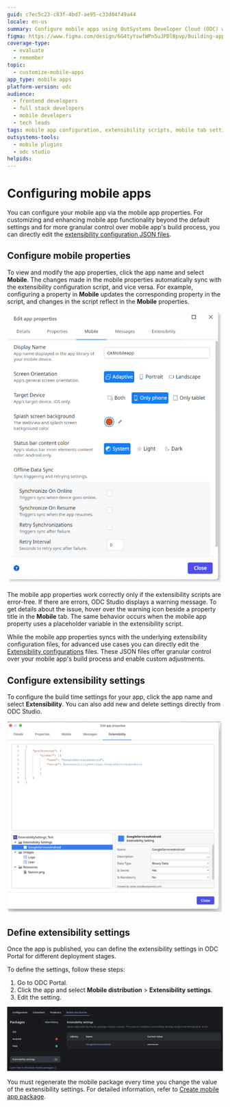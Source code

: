 ```yaml
---
guid: c7ec5c23-c83f-4bd7-ae95-c33d04f49a44
locale: en-us
summary: Configure mobile apps using OutSystems Developer Cloud (ODC) with low-code and advanced extensibility options, including syncing mobile tab settings and resolving script errors.
figma: https://www.figma.com/design/6G4tyYswfWPn5uJPDlBpvp/Building-apps?m=auto&node-id=7401-11&t=2pZi2xy9GJPakYPF-1
coverage-type:
  - evaluate
  - remember
topic:
  - customize-mobile-apps
app_type: mobile apps
platform-version: odc
audience:
  - frontend developers
  - full stack developers
  - mobile developers
  - tech leads
tags: mobile app configuration, extensibility scripts, mobile tab settings, outsystems developer cloud, mobile development
outsystems-tools:
  - mobile plugins
  - odc studio
helpids:
---
```

# Configuring mobile apps

You can configure your mobile app via the mobile app properties. For customizing and enhancing mobile app functionality beyond the default settings and for more granular control over mobile app's build process, you can directly edit the [extensibility configuration JSON files](extensibility-configurations.md).

## Configure mobile properties

To view and modify the app properties, click the app name and select **Mobile**. The changes made in the mobile properties automatically sync with the extensibility configuration script, and vice versa. For example, configuring a property in **Mobile** updates the corresponding property in the script, and changes in the script reflect in the **Mobile** properties.

![ODC Studio interface showing the mobile tab settings for screen orientation and target device.](images/mobile-app-configuration-odcs.png "Mobile App Configuration in ODC Studio")

The mobile app properties work correctly only if the extensibility scripts are error-free. If there are errors, ODC Studio displays a warning message. To get details about the issue, hover over the warning icon beside a property title in the **Mobile** tab. The same behavior occurs when the mobile app property uses a placeholder variable in the extensibility script.

While the mobile app properties syncs with the underlying extensibility configuration files, for advanced use cases you can directly edit the [Extensibility configurations](extensibility-configurations-json-schema.md) files. These JSON files offer granular control over your mobile app's build process and enable custom adjustments.

## Configure extensibility settings

To configure the build time settings for your app, click the app name and select **Extensibility**. You can also add new and delete settings directly from ODC Studio.

![ODC Studio interface showing the extensibility configurations editor with settings for GoogleServicesAndroid.](images/extensibility-configurations-editor-odcs.png "Extensibility Configurations Editor in ODC Studio")

## Define extensibility settings

Once the app is published, you can define the extensibility settings in ODC Portal for different deployment stages.

To define the settings, follow these steps:

1. Go to ODC Portal.
1. Click the app and select **Mobile distribution** > **Extensibility settings**.
1. Edit the setting.

![ODC Portal interface showing the extensibility settings for mobile distribution packages.](images/extensibility-setting-pl.png "Extensibility Settings in ODC Portal")

You must regenerate the mobile package every time you change the value of the extensibility settings. For detailed information, refer to [Create mobile app package](creating-mobile-package.md).
